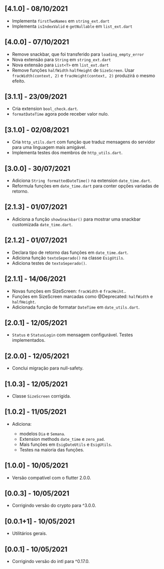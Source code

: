 ## [4.1.0] - 08/10/2021

- Implementa `firstTwoNames` em `string_ext.dart`
- Implementa `isIndexValid` e `getNullable` em `list_ext.dart`

## [4.0.0] - 07/10/2021

- Remove snackbar, que foi transferido para `loading_empty_error`
- Nova extensão para `String` em `string_ext.dart`
- Nova extensão para `List<T>` em `list_ext.dart`
- Remove funções `halfWidth` `halfHeight` de `SizeScreen`. Usar `fracWidth(context, 2)` e `fracHeight(context, 2)` produzirá o mesmo efeito.

## [3.1.1] - 23/09/2021

- Cria extension `bool_check.dart`.
- `formatDateTime` agora pode receber valor nulo.

## [3.1.0] - 02/08/2021

- Cria `http_utils.dart` com função que traduz mensagens do servidor para uma linguagem mais amigável.
- Implementa testes dos membros de `http_utils.dart`.

## [3.0.0] - 30/07/2021

- Adiciona `String formattedDateTime()` na extension `date_time.dart`.
- Reformula funções em `date_time.dart` para conter opções variadas de retorno.

## [2.1.3] - 01/07/2021

- Adiciona a função `showSnackbar()` para mostrar uma snackbar customizada `date_time.dart`.

## [2.1.2] - 01/07/2021

- Declara tipo de retorno das funções em `date_time.dart`.
- Adiciona função `textoSeperado()` na classe `EsigUtils`.
- Adiciona testes de `textoSeperado()`.

## [2.1.1] - 14/06/2021

- Novas funções em SizeScreen: `fracWidth` e `fracHeiht`..
- Funções em SizeScreen marcadas como @Deprecated: `halfWidth` e `halfHeight`.
- Adicionada função de formatar `DateTime` em `date_utils.dart`.

## [2.0.1] - 12/05/2021

- `Status` e `StatusLogin` com mensagem configurável. Testes implementados.

## [2.0.0] - 12/05/2021

- Conclui migração para null-safety.

## [1.0.3] - 12/05/2021

- Classe `SizeScreen` corrigida.

## [1.0.2] - 11/05/2021

- Adiciona:

  - modelos `Dia` e `Semana`.
  - Extension methods `date_time` e `zero_pad`.
  - Mais funções em `EsigDateUtils` e `EsigUtils`.
  - Testes na maioria das funções.

## [1.0.0] - 10/05/2021

- Versão compatível com o flutter 2.0.0.

## [0.0.3] - 10/05/2021

- Corrigindo versão do crypto para ^3.0.0.

## [0.0.1+1] - 10/05/2021

- Utilitários gerais.

## [0.0.1] - 10/05/2021

- Corrigindo versão do intl para ^0.17.0.
